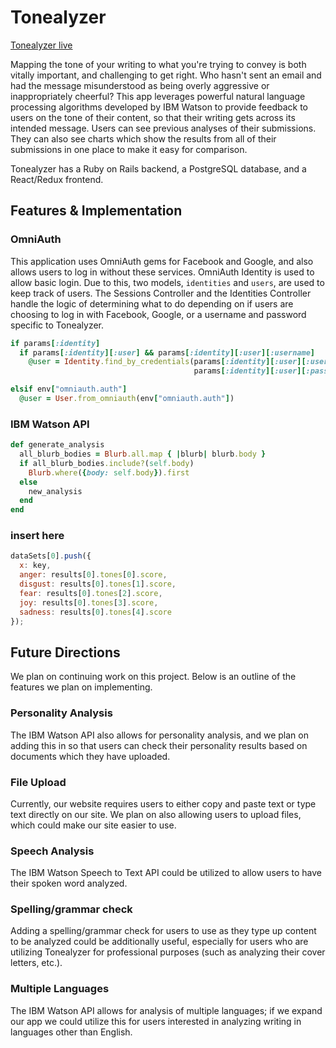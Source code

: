 # Tonealyzer

[Tonealyzer live](https://tonealyzer.herokuapp.com/)

Mapping the tone of your writing to what you're trying to convey is both vitally important, and challenging to get right. Who hasn't sent an email and had the message misunderstood as being overly aggressive or inappropriately cheerful? This app leverages powerful natural language processing algorithms developed by IBM Watson to provide feedback to users on the tone of their content, so that their writing gets across its intended message. Users can see previous analyses of their submissions. They can also see charts which show the results from all of their submissions in one place to make it easy for comparison.

Tonealyzer has a Ruby on Rails backend, a PostgreSQL database, and a React/Redux frontend.

## Features & Implementation

### OmniAuth

This application uses OmniAuth gems for Facebook and Google, and also allows users to log in without these services. OmniAuth Identity is used to allow basic login. Due to this, two models, ```identities``` and ```users```, are used to keep track of users. The Sessions Controller and the Identities Controller handle the logic of determining what to do depending on if users are choosing to log in with Facebook, Google, or a username and password specific to Tonealyzer.

```ruby
if params[:identity]
  if params[:identity][:user] && params[:identity][:user][:username]
    @user = Identity.find_by_credentials(params[:identity][:user][:username],
                                         params[:identity][:user][:password])
```

```ruby
elsif env["omniauth.auth"]
  @user = User.from_omniauth(env["omniauth.auth"])
```

### IBM Watson API

```ruby
def generate_analysis
  all_blurb_bodies = Blurb.all.map { |blurb| blurb.body }
  if all_blurb_bodies.include?(self.body)
    Blurb.where({body: self.body}).first
  else
    new_analysis
  end
end
```

### insert here

```javascript
dataSets[0].push({
  x: key,
  anger: results[0].tones[0].score,
  disgust: results[0].tones[1].score,
  fear: results[0].tones[2].score,
  joy: results[0].tones[3].score,
  sadness: results[0].tones[4].score
});
```

## Future Directions

We plan on continuing work on this project. Below is an outline of the features we plan on implementing.

### Personality Analysis

The IBM Watson API also allows for personality analysis, and we plan on adding this in so that users can check their personality results based on documents which they have uploaded.

### File Upload

Currently, our website requires users to either copy and paste text or type text directly on our site. We plan on also allowing users to upload files, which could make our site easier to use.

### Speech Analysis

The IBM Watson Speech to Text API could be utilized to allow users to have their spoken word analyzed.

### Spelling/grammar check

Adding a spelling/grammar check for users to use as they type up content to be analyzed could be additionally useful, especially for users who are utilizing Tonealyzer for professional purposes (such as analyzing their cover letters, etc.).

### Multiple Languages

The IBM Watson API allows for analysis of multiple languages; if we expand our app we could utilize this for users interested in analyzing writing in languages other than English.
